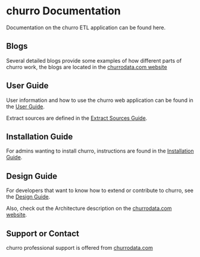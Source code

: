 # churro Documentation

Documentation on the churro ETL application can be found here.

## Blogs

Several detailed blogs provide some examples of how different parts
of churro work, the blogs are located in the [churrodata.com website](https://churrodata.com/blog)

## User Guide

User information and how to use the churro web application can be found in the [User Guide](user-guide.md).

Extract sources are defined in the [Extract Sources Guide](extract-sources.md).

## Installation Guide

For admins wanting to install churro, instructions are found in the [Installation Guide](installation-guide.md).


## Design Guide

For developers that want to know how to extend or contribute to churro, see the [Design Guide](design-guide.md).

Also, check out the Architecture description on the [churrodata.com website](https://churrodata.com/general-4).


## Support or Contact

churro professional support is offered from [churrodata.com](https://churrodata.com/)
